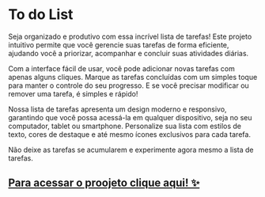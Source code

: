 # To do List

Seja organizado e produtivo com essa incrível lista de tarefas! Este projeto intuitivo permite que você gerencie suas tarefas de forma eficiente, ajudando você a priorizar, acompanhar e concluir suas atividades diárias.

Com a interface fácil de usar, você pode adicionar novas tarefas com apenas alguns cliques. Marque as tarefas concluídas com um simples toque para manter o controle do seu progresso. E se você precisar modificar ou remover uma tarefa, é simples e rápido!

Nossa lista de tarefas apresenta um design moderno e responsivo, garantindo que você possa acessá-la em qualquer dispositivo, seja no seu computador, tablet ou smartphone. Personalize sua lista com estilos de texto, cores de destaque e até mesmo ícones exclusivos para cada tarefa.

Não deixe as tarefas se acumularem e experimente agora mesmo a lista de tarefas. 
## [Para acessar o proojeto clique aqui! ✨](https://emanuellydev.github.io/todolist.github.io/)

